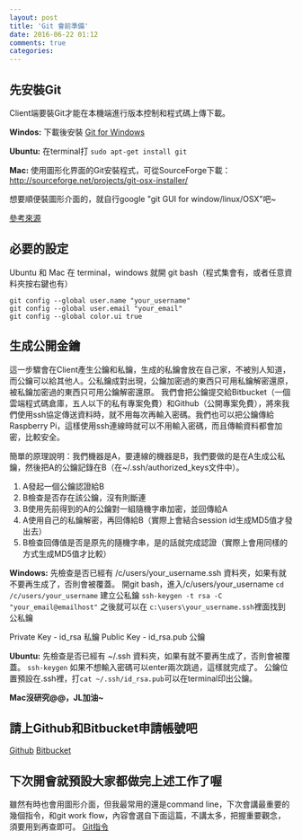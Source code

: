 ```yaml
---
layout: post
title: 'Git 會前準備'
date: 2016-06-22 01:12
comments: true
categories: 
---
```

## 先安裝Git
Client端要裝Git才能在本機端進行版本控制和程式碼上傳下載。

**Windos:**
下載後安裝
[Git for Windows](https://git-scm.com/download/win)

**Ubuntu:**
在terminal打
`sudo apt-get install git`

**Mac:**
使用圖形化界面的Git安裝程式，可從SourceForge下載：
http://sourceforge.net/projects/git-osx-installer/

想要順便裝圖形介面的，就自行google "git GUI for window/linux/OSX"吧~

[參考來源](https://git-scm.com/book/zh-tw/v1/%E9%96%8B%E5%A7%8B-%E5%AE%89%E8%A3%9DGit)

## 必要的設定
Ubuntu 和 Mac 在 terminal，windows 就開 git bash（程式集會有，或者任意資料夾按右鍵也有）
```
git config --global user.name "your_username"
git config --global user.email "your_email"
git config --global color.ui true
```

## 生成公開金鑰
這一步驟會在Client產生公鑰和私鑰，生成的私鑰會放在自己家，不被別人知道，而公鑰可以給其他人。公私鑰成對出現，公鑰加密過的東西只可用私鑰解密還原，被私鑰加密過的東西只可用公鑰解密還原。
我們會把公鑰提交給Bitbucket（一個雲端程式碼倉庫，五人以下的私有專案免費）和Github（公開專案免費），將來我們使用ssh協定傳送資料時，就不用每次再輸入密碼。我們也可以把公鑰傳給Raspberry Pi，這樣使用ssh連線時就可以不用輸入密碼，而且傳輸資料都會加密，比較安全。

簡單的原理說明：我們機器是A，要連線的機器是B，我們要做的是在A生成公私鑰，然後把A的公鑰記錄在B（在~/.ssh/authorized_keys文件中）。
1. A發起一個公鑰認證給B
2. B檢查是否存在該公鑰，沒有則斷連
3. B使用先前得到的A的公鑰對一組隨機字串加密，並回傳給A
4. A使用自己的私鑰解密，再回傳給B（實際上會結合session id生成MD5值才發出去）
5. B檢查回傳值是否是原先的隨機字串，是的話就完成認證（實際上會用同樣的方式生成MD5值才比較）


**Windows:**
先檢查是否已經有 /c/users/your_username.ssh 資料夾，如果有就不要再生成了，否則會被覆蓋。
開git bash，進入/c/users/your_username
`cd /c/users/your_username`
建立公私鑰
`ssh-keygen -t rsa -C "your_email@emailhost"`
之後就可以在
`c:\users\your_username.ssh`裡面找到公私鑰

Private Key - id_rsa 私鑰
Public Key - id_rsa.pub 公鑰

**Ubuntu:**
先檢查是否已經有 ~/.ssh 資料夾，如果有就不要再生成了，否則會被覆蓋。
`ssh-keygen`
如果不想輸入密碼可以enter兩次跳過，這樣就完成了。
公鑰位置預設在.ssh裡，打`cat ~/.ssh/id_rsa.pub`可以在terminal印出公鑰。


**Mac沒研究@@，JL加油~**


## 請上Github和Bitbucket申請帳號吧
[Github](https://github.com/)
[Bitbucket](https://bitbucket.org/)


## 下次開會就預設大家都做完上述工作了喔
雖然有時也會用圖形介面，但我最常用的還是command line，下次會講最重要的幾個指令，和git work flow，內容會選自下面這篇，不講太多，把握重要觀念，須要用到再查即可。
[Git指令](http://sharefun.logdown.com/posts/276649-git-memo-for-git-real)